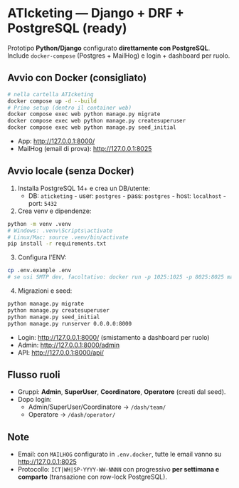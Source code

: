 # ATIcketing — Django + DRF + PostgreSQL (ready)

Prototipo **Python/Django** configurato **direttamente con PostgreSQL**.
Include `docker-compose` (Postgres + MailHog) e login + dashboard per ruolo.

## Avvio con Docker (consigliato)
```bash
# nella cartella ATIcketing
docker compose up -d --build
# Primo setup (dentro il container web)
docker compose exec web python manage.py migrate
docker compose exec web python manage.py createsuperuser
docker compose exec web python manage.py seed_initial
```
- App: http://127.0.0.1:8000/
- MailHog (email di prova): http://127.0.0.1:8025

## Avvio locale (senza Docker)
1) Installa PostgreSQL 14+ e crea un DB/utente:
   - DB: `aticketing`  - user: `postgres`  - pass: `postgres`  - host: `localhost`  - port: `5432`
2) Crea venv e dipendenze:
```bash
python -m venv .venv
# Windows: .venv\Scripts\activate
# Linux/Mac: source .venv/bin/activate
pip install -r requirements.txt
```
3) Configura l'ENV:
```bash
cp .env.example .env
# se usi SMTP dev, facoltativo: docker run -p 1025:1025 -p 8025:8025 mailhog/mailhog
```
4) Migrazioni e seed:
```bash
python manage.py migrate
python manage.py createsuperuser
python manage.py seed_initial
python manage.py runserver 0.0.0.0:8000
```
- Login: http://127.0.0.1:8000/ (smistamento a dashboard per ruolo)
- Admin: http://127.0.0.1:8000/admin
- API: http://127.0.0.1:8000/api/

## Flusso ruoli
- Gruppi: **Admin**, **SuperUser**, **Coordinatore**, **Operatore** (creati dal seed).
- Dopo login:
  - Admin/SuperUser/Coordinatore → `/dash/team/`
  - Operatore → `/dash/operator/`

## Note
- Email: con `MAILHOG` configurato in `.env.docker`, tutte le email vanno su http://127.0.0.1:8025
- Protocollo: `ICT|WH|SP-YYYY-WW-NNNN` con progressivo **per settimana e comparto** (transazione con row-lock PostgreSQL).
